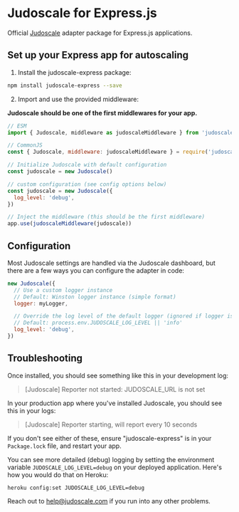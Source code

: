 # Judoscale for Express.js

Official [Judoscale](https://judoscale.com) adapter package for Express.js applications.

## Set up your Express app for autoscaling

1. Install the judoscale-express package:

```sh
npm install judoscale-express --save
```

2. Import and use the provided middleware:

**Judoscale should be one of the first middlewares for your app.**

```javascript
// ESM
import { Judoscale, middleware as judoscaleMiddleware } from 'judoscale-express'

// CommonJS
const { Judoscale, middleware: judoscaleMiddleware } = require('judoscale-express')

// Initialize Judoscale with default configuration
const judoscale = new Judoscale()

// custom configuration (see config options below)
const judoscale = new Judoscale({
  log_level: 'debug',
})

// Inject the middleware (this should be the first middleware)
app.use(judoscaleMiddleware(judoscale))
```

## Configuration

Most Judoscale settings are handled via the Judoscale dashboard, but there are a few ways you can configure the adapter in code:

```javascript
new Judoscale({
  // Use a custom logger instance
  // Default: Winston logger instance (simple format)
  logger: myLogger,

  // Override the log level of the default logger (ignored if logger is overridden)
  // Default: process.env.JUDOSCALE_LOG_LEVEL || 'info'
  log_level: 'debug',
})
```

## Troubleshooting

Once installed, you should see something like this in your development log:

> [Judoscale] Reporter not started: JUDOSCALE_URL is not set

In your production app where you've installed Judoscale, you should see this in your logs:

> [Judoscale] Reporter starting, will report every 10 seconds

If you don't see either of these, ensure "judoscale-express" is in your `Package.lock` file, and restart your app.

You can see more detailed (debug) logging by setting the environment variable `JUDOSCALE_LOG_LEVEL=debug` on your deployed application. Here's how you would do that on Heroku:

```
heroku config:set JUDOSCALE_LOG_LEVEL=debug
```

Reach out to help@judoscale.com if you run into any other problems.
